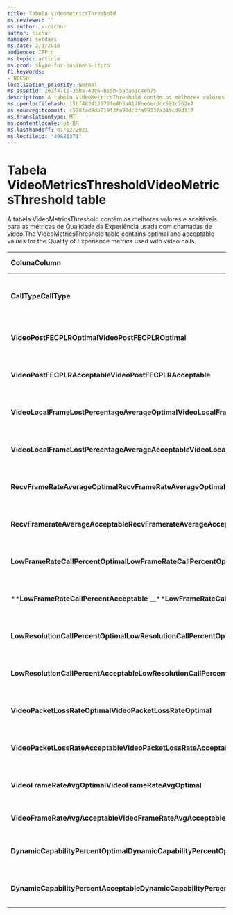 ```yaml
---
title: Tabela VideoMetricsThreshold
ms.reviewer: ''
ms.author: v-cichur
author: cichur
manager: serdars
ms.date: 2/1/2018
audience: ITPro
ms.topic: article
ms.prod: skype-for-business-itpro
f1.keywords:
- NOCSH
localization_priority: Normal
ms.assetid: 2e2f4711-35ba-48c6-b15b-5aba61c4eb75
description: A tabela VideoMetricsThreshold contém os melhores valores e aceitáveis para as métricas de Qualidade da Experiência usada com chamadas de vídeo.
ms.openlocfilehash: 15bf482412973fe4b3a0178be6ecdcc593c762e7
ms.sourcegitcommit: c528fad9db719f3fa96dc3fa99332a349cd9d317
ms.translationtype: MT
ms.contentlocale: pt-BR
ms.lasthandoff: 01/12/2021
ms.locfileid: "49821371"
---
```

# <a name="videometricsthreshold-table"></a><span data-ttu-id="96b26-103">Tabela VideoMetricsThreshold</span><span class="sxs-lookup"><span data-stu-id="96b26-103">VideoMetricsThreshold table</span></span>
 
<span data-ttu-id="96b26-104">A tabela VideoMetricsThreshold contém os melhores valores e aceitáveis para as métricas de Qualidade da Experiência usada com chamadas de vídeo.</span><span class="sxs-lookup"><span data-stu-id="96b26-104">The VideoMetricsThreshold table contains optimal and acceptable values for the Quality of Experience metrics used with video calls.</span></span>
  

| <span data-ttu-id="96b26-105">**Coluna**</span><span class="sxs-lookup"><span data-stu-id="96b26-105">**Column**</span></span>                                               | <span data-ttu-id="96b26-106">**Tipo de dados**</span><span class="sxs-lookup"><span data-stu-id="96b26-106">**Data Type**</span></span>       | <span data-ttu-id="96b26-107">**Chave/Índice**</span><span class="sxs-lookup"><span data-stu-id="96b26-107">**Key/Index**</span></span>  | <span data-ttu-id="96b26-108">**Detalhes**</span><span class="sxs-lookup"><span data-stu-id="96b26-108">**Details**</span></span>                          |
|:---------------------------------------------------------|:--------------------|:---------------|:-------------------------------------|
| <span data-ttu-id="96b26-109">**CallType**</span><span class="sxs-lookup"><span data-stu-id="96b26-109">**CallType**</span></span> <br/>                                       | <span data-ttu-id="96b26-110">int</span><span class="sxs-lookup"><span data-stu-id="96b26-110">int</span></span>  <br/>          | <span data-ttu-id="96b26-111">Primário</span><span class="sxs-lookup"><span data-stu-id="96b26-111">Primary</span></span>  <br/> | <span data-ttu-id="96b26-112">Tipo de chamada realizada.</span><span class="sxs-lookup"><span data-stu-id="96b26-112">Type of call that was placed.</span></span>  <br/> |
| <span data-ttu-id="96b26-113">**VideoPostFECPLROptimal**</span><span class="sxs-lookup"><span data-stu-id="96b26-113">**VideoPostFECPLROptimal**</span></span> <br/>                         | <span data-ttu-id="96b26-114">decimal(5,2)</span><span class="sxs-lookup"><span data-stu-id="96b26-114">decimal(5,2)</span></span>  <br/> |                | <span data-ttu-id="96b26-115">O valor padrão é 0.05.</span><span class="sxs-lookup"><span data-stu-id="96b26-115">The default value is 0.05.</span></span>  <br/>    |
| <span data-ttu-id="96b26-116">**VideoPostFECPLRAcceptable**</span><span class="sxs-lookup"><span data-stu-id="96b26-116">**VideoPostFECPLRAcceptable**</span></span> <br/>                      | <span data-ttu-id="96b26-117">decimal(5,2)</span><span class="sxs-lookup"><span data-stu-id="96b26-117">decimal(5,2)</span></span>  <br/> |                | <span data-ttu-id="96b26-118">O valor padrão é 0.10.</span><span class="sxs-lookup"><span data-stu-id="96b26-118">The default value is 0.10.</span></span>  <br/>    |
| <span data-ttu-id="96b26-119">**VideoLocalFrameLostPercentageAverageOptimal**</span><span class="sxs-lookup"><span data-stu-id="96b26-119">**VideoLocalFrameLostPercentageAverageOptimal**</span></span> <br/>    | <span data-ttu-id="96b26-120">decimal(5,2)</span><span class="sxs-lookup"><span data-stu-id="96b26-120">decimal(5,2)</span></span>  <br/> |                | <span data-ttu-id="96b26-121">O valor padrão é 5.0.</span><span class="sxs-lookup"><span data-stu-id="96b26-121">The default value is 5.0.</span></span>  <br/>     |
| <span data-ttu-id="96b26-122">**VideoLocalFrameLostPercentageAverageAcceptable**</span><span class="sxs-lookup"><span data-stu-id="96b26-122">**VideoLocalFrameLostPercentageAverageAcceptable**</span></span> <br/> | <span data-ttu-id="96b26-123">decimal(5,2)</span><span class="sxs-lookup"><span data-stu-id="96b26-123">decimal(5,2)</span></span>  <br/> |                | <span data-ttu-id="96b26-124">O valor padrão é 10.0.</span><span class="sxs-lookup"><span data-stu-id="96b26-124">The default value is 10.0.</span></span>  <br/>    |
| <span data-ttu-id="96b26-125">**RecvFrameRateAverageOptimal**</span><span class="sxs-lookup"><span data-stu-id="96b26-125">**RecvFrameRateAverageOptimal**</span></span> <br/>                    | <span data-ttu-id="96b26-126">decimal(9,4)</span><span class="sxs-lookup"><span data-stu-id="96b26-126">decimal(9,4)</span></span>  <br/> |                | <span data-ttu-id="96b26-127">O valor padrão é 12.0000.</span><span class="sxs-lookup"><span data-stu-id="96b26-127">The default value is 12.0000.</span></span>  <br/> |
| <span data-ttu-id="96b26-128">**RecvFramerateAverageAcceptable**</span><span class="sxs-lookup"><span data-stu-id="96b26-128">**RecvFramerateAverageAcceptable**</span></span> <br/>                 | <span data-ttu-id="96b26-129">decimal(9,4)</span><span class="sxs-lookup"><span data-stu-id="96b26-129">decimal(9,4)</span></span>  <br/> |                | <span data-ttu-id="96b26-130">O valor padrão é 7.0000.</span><span class="sxs-lookup"><span data-stu-id="96b26-130">The default value is 7.0000.</span></span>  <br/>  |
| <span data-ttu-id="96b26-131">**LowFrameRateCallPercentOptimal**</span><span class="sxs-lookup"><span data-stu-id="96b26-131">**LowFrameRateCallPercentOptimal**</span></span> <br/>                 | <span data-ttu-id="96b26-132">decimal(5,2)</span><span class="sxs-lookup"><span data-stu-id="96b26-132">decimal(5,2)</span></span>  <br/> |                | <span data-ttu-id="96b26-133">O valor padrão é 5.0.</span><span class="sxs-lookup"><span data-stu-id="96b26-133">The default value is 5.0.</span></span>  <br/>     |
| <span data-ttu-id="96b26-134">\*\***LowFrameRateCallPercentAcceptable** _\_</span><span class="sxs-lookup"><span data-stu-id="96b26-134">\*\***LowFrameRateCallPercentAcceptable** _\_</span></span> <br/>        | <span data-ttu-id="96b26-135">decimal(5,2)</span><span class="sxs-lookup"><span data-stu-id="96b26-135">decimal(5,2)</span></span>  <br/> |                | <span data-ttu-id="96b26-136">O valor padrão é 10.0/</span><span class="sxs-lookup"><span data-stu-id="96b26-136">The default value is 10.0/</span></span>  <br/>    |
| <span data-ttu-id="96b26-137">**LowResolutionCallPercentOptimal**</span><span class="sxs-lookup"><span data-stu-id="96b26-137">**LowResolutionCallPercentOptimal**</span></span> <br/>                | <span data-ttu-id="96b26-138">decimal(5,2)</span><span class="sxs-lookup"><span data-stu-id="96b26-138">decimal(5,2)</span></span>  <br/> |                | <span data-ttu-id="96b26-139">O valor padrão é 5.0.</span><span class="sxs-lookup"><span data-stu-id="96b26-139">The default value is 5.0.</span></span>  <br/>     |
| <span data-ttu-id="96b26-140">**LowResolutionCallPercentAcceptable**</span><span class="sxs-lookup"><span data-stu-id="96b26-140">**LowResolutionCallPercentAcceptable**</span></span> <br/>             | <span data-ttu-id="96b26-141">decimal(5,2)</span><span class="sxs-lookup"><span data-stu-id="96b26-141">decimal(5,2)</span></span>  <br/> |                | <span data-ttu-id="96b26-142">O valor padrão é 10.0.</span><span class="sxs-lookup"><span data-stu-id="96b26-142">The default value is 10.0.</span></span>  <br/>    |
| <span data-ttu-id="96b26-143">**VideoPacketLossRateOptimal**</span><span class="sxs-lookup"><span data-stu-id="96b26-143">**VideoPacketLossRateOptimal**</span></span> <br/>                     | <span data-ttu-id="96b26-144">foat</span><span class="sxs-lookup"><span data-stu-id="96b26-144">foat</span></span>  <br/>         |                | <span data-ttu-id="96b26-145">O valor padrão é 0.05.</span><span class="sxs-lookup"><span data-stu-id="96b26-145">The default value is 0.05.</span></span>  <br/>    |
| <span data-ttu-id="96b26-146">**VideoPacketLossRateAcceptable**</span><span class="sxs-lookup"><span data-stu-id="96b26-146">**VideoPacketLossRateAcceptable**</span></span> <br/>                  | <span data-ttu-id="96b26-147">flutuação</span><span class="sxs-lookup"><span data-stu-id="96b26-147">float</span></span>  <br/>        |                | <span data-ttu-id="96b26-148">O valor padrão é 0.10.</span><span class="sxs-lookup"><span data-stu-id="96b26-148">The default value is 0.10.</span></span>  <br/>    |
| <span data-ttu-id="96b26-149">**VideoFrameRateAvgOptimal**</span><span class="sxs-lookup"><span data-stu-id="96b26-149">**VideoFrameRateAvgOptimal**</span></span> <br/>                       | <span data-ttu-id="96b26-150">flutuação</span><span class="sxs-lookup"><span data-stu-id="96b26-150">float</span></span>  <br/>        |                | <span data-ttu-id="96b26-151">O valor padrão é 12.</span><span class="sxs-lookup"><span data-stu-id="96b26-151">The default value is 12.</span></span>  <br/>      |
| <span data-ttu-id="96b26-152">**VideoFrameRateAvgAcceptable**</span><span class="sxs-lookup"><span data-stu-id="96b26-152">**VideoFrameRateAvgAcceptable**</span></span> <br/>                    | <span data-ttu-id="96b26-153">flutuação</span><span class="sxs-lookup"><span data-stu-id="96b26-153">float</span></span>  <br/>        |                | <span data-ttu-id="96b26-154">O valor padrão é 7.</span><span class="sxs-lookup"><span data-stu-id="96b26-154">The default value is 7.</span></span>  <br/>       |
| <span data-ttu-id="96b26-155">**DynamicCapabilityPercentOptimal**</span><span class="sxs-lookup"><span data-stu-id="96b26-155">**DynamicCapabilityPercentOptimal**</span></span> <br/>                | <span data-ttu-id="96b26-156">decimal(5,2)</span><span class="sxs-lookup"><span data-stu-id="96b26-156">decimal(5,2)</span></span>  <br/> |                | <span data-ttu-id="96b26-157">O valor padrão é 5.00.</span><span class="sxs-lookup"><span data-stu-id="96b26-157">The default value is 5.00.</span></span>  <br/>    |
| <span data-ttu-id="96b26-158">**DynamicCapabilityPercentAcceptable**</span><span class="sxs-lookup"><span data-stu-id="96b26-158">**DynamicCapabilityPercentAcceptable**</span></span> <br/>             | <span data-ttu-id="96b26-159">decimal(5,2)</span><span class="sxs-lookup"><span data-stu-id="96b26-159">decimal(5,2)</span></span>  <br/> |                | <span data-ttu-id="96b26-160">O valor padrão é 10.00.</span><span class="sxs-lookup"><span data-stu-id="96b26-160">The default value is 10.00.</span></span>  <br/>   |

